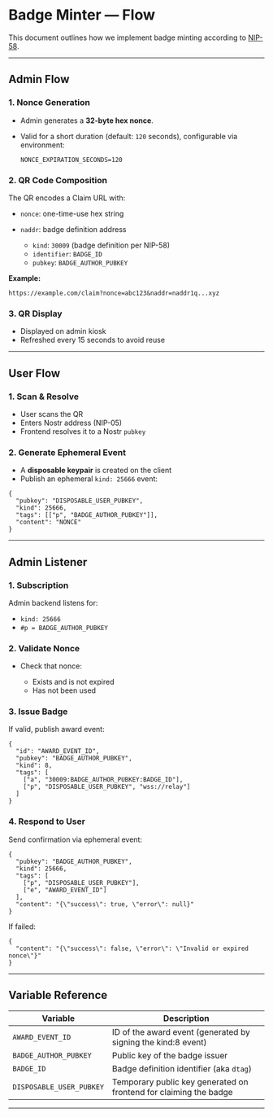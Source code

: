 # Badge Minter — Flow

This document outlines how we implement badge minting according to [NIP-58](https://github.com/nostr-protocol/nips/blob/master/58.md).

---

## Admin Flow

### 1. Nonce Generation

- Admin generates a **32-byte hex nonce**.
- Valid for a short duration (default: `120` seconds), configurable via environment:

  ```env
  NONCE_EXPIRATION_SECONDS=120
  ```

### 2. QR Code Composition

The QR encodes a Claim URL with:

- `nonce`: one-time-use hex string
- `naddr`: badge definition address

  - `kind`: `30009` (badge definition per NIP-58)
  - `identifier`: `BADGE_ID`
  - `pubkey`: `BADGE_AUTHOR_PUBKEY`

**Example:**

```
https://example.com/claim?nonce=abc123&naddr=naddr1q...xyz
```

### 3. QR Display

- Displayed on admin kiosk
- Refreshed every 15 seconds to avoid reuse

---

## User Flow

### 1. Scan & Resolve

- User scans the QR
- Enters Nostr address (NIP-05)
- Frontend resolves it to a Nostr `pubkey`

### 2. Generate Ephemeral Event

- A **disposable keypair** is created on the client
- Publish an ephemeral `kind: 25666` event:

```jsonc
{
  "pubkey": "DISPOSABLE_USER_PUBKEY",
  "kind": 25666,
  "tags": [["p", "BADGE_AUTHOR_PUBKEY"]],
  "content": "NONCE"
}
```

---

## Admin Listener

### 1. Subscription

Admin backend listens for:

- `kind: 25666`
- `#p = BADGE_AUTHOR_PUBKEY`

### 2. Validate Nonce

- Check that nonce:

  - Exists and is not expired
  - Has not been used

### 3. Issue Badge

If valid, publish award event:

```jsonc
{
  "id": "AWARD_EVENT_ID",
  "pubkey": "BADGE_AUTHOR_PUBKEY",
  "kind": 8,
  "tags": [
    ["a", "30009:BADGE_AUTHOR_PUBKEY:BADGE_ID"],
    ["p", "DISPOSABLE_USER_PUBKEY", "wss://relay"]
  ]
}
```

### 4. Respond to User

Send confirmation via ephemeral event:

```jsonc
{
  "pubkey": "BADGE_AUTHOR_PUBKEY",
  "kind": 25666,
  "tags": [
    ["p", "DISPOSABLE_USER_PUBKEY"],
    ["e", "AWARD_EVENT_ID"]
  ],
  "content": "{\"success\": true, \"error\": null}"
}
```

If failed:

```jsonc
{
  "content": "{\"success\": false, \"error\": \"Invalid or expired nonce\"}"
}
```

---

## Variable Reference

| Variable                 | Description                                                       |
| ------------------------ | ----------------------------------------------------------------- |
| `AWARD_EVENT_ID`         | ID of the award event (generated by signing the kind:8 event)     |
| `BADGE_AUTHOR_PUBKEY`    | Public key of the badge issuer                                    |
| `BADGE_ID`               | Badge definition identifier (aka `dtag`)                          |
| `DISPOSABLE_USER_PUBKEY` | Temporary public key generated on frontend for claiming the badge |

---
